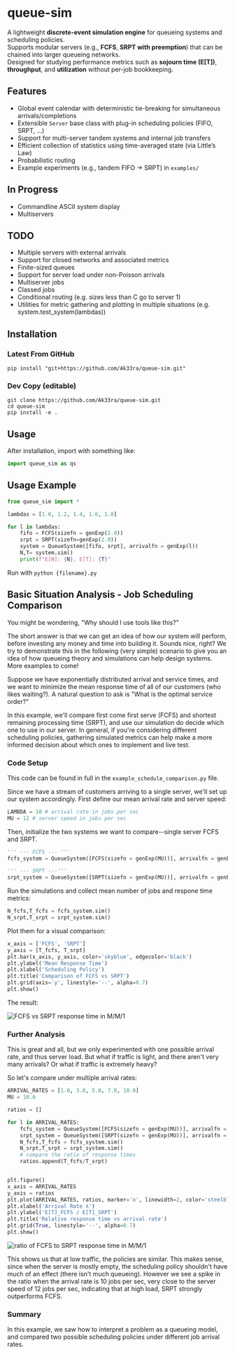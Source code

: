 # queue-sim

A lightweight **discrete-event simulation engine** for queueing systems and scheduling policies.  
Supports modular servers (e.g., **FCFS**, **SRPT with preemption**) that can be chained into larger queueing networks.  
Designed for studying performance metrics such as **sojourn time (E[T])**, **throughput**, and **utilization** without per-job bookkeeping.

## Features
- Global event calendar with deterministic tie-breaking for simultaneous arrivals/completions  
- Extensible `Server` base class with plug-in scheduling policies (FIFO, SRPT, …)  
- Support for multi-server tandem systems and internal job transfers  
- Efficient collection of statistics using time-averaged state (via Little’s Law)
- Probabilistic routing
- Example experiments (e.g., tandem FIFO → SRPT) in `examples/`

## In Progress
- Commandline ASCII system display
- Multiservers

## TODO
- Multiple servers with external arrivals
- Support for closed networks and associated metrics
- Finite-sized queues
- Support for server load under non-Poisson arrivals
- Multiserver jobs
- Classed jobs
- Conditional routing (e.g. sizes less than C go to server 1)
- Utilities for metric gathering and plotting in multiple situations (e.g. system.test_system(lambdas))

## Installation
### Latest From GitHub
`pip install "git+https://github.com/Ak33ra/queue-sim.git"`

### Dev Copy (editable)
```
git clone https://github.com/Ak33ra/queue-sim.git
cd queue-sim
pip install -e .
```

## Usage
After installation, import with something like:
```python
import queue_sim as qs
```

## Usage Example
```python
from queue_sim import *

lambdas = [1.0, 1.2, 1.4, 1.6, 1.8]

for l in lambdas:
    fifo = FCFS(sizefn = genExp(2.0))
    srpt = SRPT(sizefn=genExp(2.0))
    system = QueueSystem([fifo, srpt], arrivalfn = genExp(l))
    N,T= system.sim()
    print(f"E[N]: {N}, E[T]: {T}"
```
Run with `python {filename}.py`

## Basic Situation Analysis - Job Scheduling Comparison
You might be wondering, "Why should I use tools like this?"

The short answer is that we can get an idea of how our system will perform, before investing any money and time into building it. Sounds nice, right? We try to demonstrate this in the following (very simple) scenario to give you an idea of how queueing theory and simulations can help design systems. More examples to come!

Suppose we have exponentially distributed arrival and service times, and we want to
minimize the mean response time of all of our customers (who likes waiting?). A natural question to ask is
"What is the optimal service order?"

In this example, we'll compare first come first serve (FCFS) and shortest remaining processing time (SRPT),
and use our simulation do decide which one to use in our server. In general, if you're considering different scheduling policies, gathering simulated metrics can help make a more informed decision about which ones to implement and live test.

### Code Setup
This code can be found in full in the `example_schedule_comparison.py` file.

Since we have a stream of customers arriving to a single server, we'll set up our system accordingly. First define our mean arrival rate and server speed:
```python
LAMBDA = 10 # arrival rate in jobs per sec
MU = 12 # server speed in jobs per sec
```

Then, initialize the two systems we want to compare--single server FCFS and SRPT.
```python
''' --- FCFS --- '''
fcfs_system = QueueSystem([FCFS(sizefn = genExp(MU))], arrivalfn = genExp(LAMBDA))

''' --- SRPT ---'''
srpt_system = QueueSystem([SRPT(sizefn = genExp(MU))], arrivalfn = genExp(LAMBDA))
```

Run the simulations and collect mean number of jobs and respone time metrics:
```python
N_fcfs,T_fcfs = fcfs_system.sim()
N_srpt,T_srpt = srpt_system.sim()
```

Plot them for a visual comparison:
```python
x_axis = ['FCFS', 'SRPT']
y_axis = [T_fcfs, T_srpt]
plt.bar(x_axis, y_axis, color='skyblue', edgecolor='black')
plt.ylabel('Mean Response Time')
plt.xlabel('Scheduling Policy')
plt.title('Comparison of FCFS vs SRPT')
plt.grid(axis='y', linestyle='--', alpha=0.7)
plt.show()
```

The result:

![FCFS vs SRPT response time in M/M/1](images/FCFSvsSRPT_MM1.png)

### Further Analysis
This is great and all, but we only experimented with one possible arrival rate, and thus server load. But what if traffic is light, and there aren't very many arrivals? Or what if traffic is extremely heavy?

So let's compare under multiple arrival rates:
```python
ARRIVAL_RATES = [1.0, 3.0, 5.0, 7.0, 10.0]
MU = 10.0

ratios = []

for l in ARRIVAL_RATES:
    fcfs_system = QueueSystem([FCFS(sizefn = genExp(MU))], arrivalfn = genExp(l))
    srpt_system = QueueSystem([SRPT(sizefn = genExp(MU))], arrivalfn = genExp(l))
    N_fcfs,T_fcfs = fcfs_system.sim()
    N_srpt,T_srpt = srpt_system.sim()
    # compare the ratio of response times
    ratios.append(T_fcfs/T_srpt)


plt.figure()
x_axis = ARRIVAL_RATES
y_axis = ratios
plt.plot(ARRIVAL_RATES, ratios, marker='o', linewidth=2, color='steelblue')
plt.xlabel('Arrival Rate λ')
plt.ylabel('E[T]_FCFS / E[T]_SRPT')
plt.title('Relative response time vs arrival rate')
plt.grid(True, linestyle='--', alpha=0.7)
plt.show()
```
![ratio of FCFS to SRPT response time in M/M/1](images/FCFSvsSRPTratio.png)

This shows us that at low traffic, the policies are similar. This makes sense, since when the server is mostly empty, the scheduling policy shouldn't have much of an effect (there isn't much queueing). However we see a spike in the ratio when the arrival rate is 10 jobs per sec, very close to the server speed of 12 jobs per sec, indicating that at high load, SRPT strongly outperforms FCFS.

### Summary

In this example, we saw how to interpret a problem as a queueing model, and compared two possible scheduling policies under different job arrival rates. 
